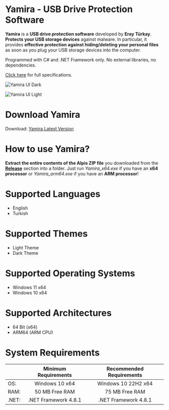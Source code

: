 # Yamira - USB Drive Protection Software

**Yamira** is a **USB drive protection software** developed by **Eray Türkay**. **Protects your USB storage devices** against malware. In particular, it provides **effective protection against hiding/deleting your personal files** as soon as you plug your USB storage devices into the computer.

Programmed with C# and .NET Framework only. No external libraries, no dependencies.

[Click here](https://www.turkaysoftware.com/yamira) for full specifications.

![Yamira UI Dark](https://github.com/user-attachments/assets/e8b993a4-edd3-4bb5-8fca-755db4b5d03c)

![Yamira UI Light](https://github.com/user-attachments/assets/095879a3-458e-4107-8417-dffb9ae9d19f)

# Download Yamira

Download: [Yamira Latest Version](https://github.com/turkaysoftware/yamira/releases/latest)

# How to use Yamira?

**Extract the entire contents of the Alpis ZIP file** you downloaded from the **[Release](https://github.com/turkaysoftware/yamira/releases/latest)** section into a folder. Just run *Yamira_x64.exe* if you have an **x64 processor** or *Yamira_arm64.exe* if you have an **ARM processor**!

# Supported Languages

- English
- Turkish

# Supported Themes

- Light Theme
- Dark Theme

# Supported Operating Systems

- Windows 11 x64
- Windows 10 x64

# Supported Architectures

- 64 Bit (x64)
- ARM64 (ARM CPU)

# System Requirements

|  | Minimum Requirements | Recommended Requirements |
| -- | :--: | :--: |
| OS: | Windows 10 x64 | Windows 10 22H2 x64|
| RAM: | 50 MB Free RAM | 75 MB Free RAM |
| .NET: | .NET Framework 4.8.1 | .NET Framework 4.8.1 |
